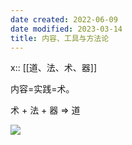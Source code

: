 ```yaml
---
date created: 2022-06-09
date modified: 2023-03-14
title: 内容、工具与方法论
---
```


x:: [[道、法、术、器]]

内容=实践=术。

术 + 法 + 器 => 道

![](https://img2.oldwinter.top/202206221852382.png)

